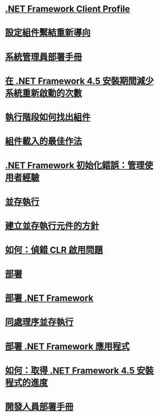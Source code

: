 # [.NET Framework Client Profile](client-profile.md)
# [設定組件繫結重新導向](configuring-assembly-binding-redirection.md)
# [系統管理員部署手冊](guide-for-administrators.md)
# [在 .NET Framework 4.5 安裝期間減少系統重新啟動的次數](reducing-system-restarts.md)
# [執行階段如何找出組件](how-the-runtime-locates-assemblies.md)
# [組件載入的最佳作法](best-practices-for-assembly-loading.md)
# [.NET Framework 初始化錯誤：管理使用者經驗](initialization-errors-managing-the-user-experience.md)
# [並存執行](side-by-side-execution.md)
# [建立並存執行元件的方針](guidelines-for-creating-components-for-side-by-side-execution.md)
# [如何：偵錯 CLR 啟用問題](how-to-debug-clr-activation-issues.md)
# [部署](net-framework-and-applications.md)
# [部署 .NET Framework](index.md)
# [同處理序並存執行](in-process-side-by-side-execution.md)
# [部署 .NET Framework 應用程式](net-framework-applications.md)
# [如何：取得 .NET Framework 4.5 安裝程式的進度](how-to-get-progress-from-the-dotnet-installer.md)
# [開發人員部署手冊](deployment-guide-for-developers.md)
